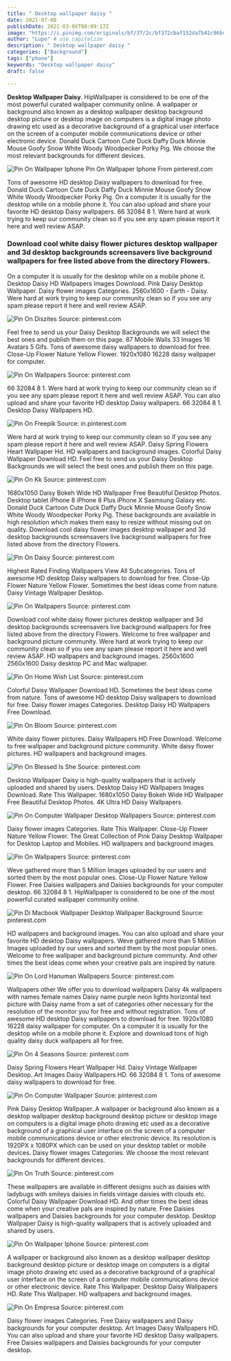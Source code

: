 ```yaml
---
title: " Desktop wallpaper daisy "
date: 2021-07-08
publishDate: 2021-03-06T08:09:17Z
image: "https://i.pinimg.com/originals/bf/37/2c/bf372cbaf152da7b41c96bc8db238524.jpg"
author: "Lupo" # use capitalize
description: " Desktop wallpaper daisy "
categories: ["Background"]
tags: ["phone"]
keywords: "Desktop wallpaper daisy"
draft: false

---
```



**Desktop Wallpaper Daisy**. HipWallpaper is considered to be one of the most powerful curated wallpaper community online. A wallpaper or background also known as a desktop wallpaper desktop background desktop picture or desktop image on computers is a digital image photo drawing etc used as a decorative background of a graphical user interface on the screen of a computer mobile communications device or other electronic device. Donald Duck Cartoon Cute Duck Daffy Duck Minnie Mouse Goofy Snow White Woody Woodpecker Porky Pig. We choose the most relevant backgrounds for different devices.

![Pin On Wallpaper Iphone](https://i.pinimg.com/564x/4b/d3/11/4bd3118b37ab7196e572eaba2d02b92c.jpg "Pin On Wallpaper Iphone")
Pin On Wallpaper Iphone From pinterest.com


Tons of awesome HD desktop Daisy wallpapers to download for free. Donald Duck Cartoon Cute Duck Daffy Duck Minnie Mouse Goofy Snow White Woody Woodpecker Porky Pig. On a computer it is usually for the desktop while on a mobile phone it. You can also upload and share your favorite HD desktop Daisy wallpapers. 66 32084 8 1. Were hard at work trying to keep our community clean so if you see any spam please report it here and well review ASAP.

### Download cool white daisy flower pictures desktop wallpaper and 3d desktop backgrounds screensavers live background wallpapers for free listed above from the directory Flowers.

On a computer it is usually for the desktop while on a mobile phone it. Desktop Daisy HD Wallpapers Images Download. Pink Daisy Desktop Wallpaper. Daisy flower images Categories. 2560x1600 - Earth - Daisy. Were hard at work trying to keep our community clean so if you see any spam please report it here and well review ASAP.


![Pin On Diszites](https://i.pinimg.com/originals/81/fd/7f/81fd7fa169083f4f7cfa77225692e322.jpg "Pin On Diszites")
Source: pinterest.com

Feel free to send us your Daisy Desktop Backgrounds we will select the best ones and publish them on this page. 87 Mobile Walls 33 Images 16 Avatars 5 Gifs. Tons of awesome daisy wallpapers to download for free. Close-Up Flower Nature Yellow Flower. 1920x1080 16228 daisy wallpaper for computer.

![Pin On Wallpapers](https://i.pinimg.com/originals/5c/2b/8a/5c2b8aba9c42da04e98e6e65d5870c3d.jpg "Pin On Wallpapers")
Source: pinterest.com

66 32084 8 1. Were hard at work trying to keep our community clean so if you see any spam please report it here and well review ASAP. You can also upload and share your favorite HD desktop Daisy wallpapers. 66 32084 8 1. Desktop Daisy Wallpapers HD.

![Pin On Freepik](https://i.pinimg.com/736x/9f/45/97/9f4597068e270193f46e8a6ca6e6b00d.jpg "Pin On Freepik")
Source: in.pinterest.com

Were hard at work trying to keep our community clean so if you see any spam please report it here and well review ASAP. Daisy Spring Flowers Heart Wallpaper Hd. HD wallpapers and background images. Colorful Daisy Wallpaper Download HD. Feel free to send us your Daisy Desktop Backgrounds we will select the best ones and publish them on this page.

![Pin On Kk](https://i.pinimg.com/originals/d2/e4/ed/d2e4ed3306b60642a22aceb4f49c6e9d.jpg "Pin On Kk")
Source: pinterest.com

1680x1050 Daisy Bokeh Wide HD Wallpaper Free Beautiful Desktop Photos. Desktop tablet iPhone 8 iPhone 8 Plus iPhone X Sasmsung Galaxy etc. Donald Duck Cartoon Cute Duck Daffy Duck Minnie Mouse Goofy Snow White Woody Woodpecker Porky Pig. These backgrounds are available in high resolution which makes them easy to resize without missing out on quality. Download cool daisy flower images desktop wallpaper and 3d desktop backgrounds screensavers live background wallpapers for free listed above from the directory Flowers.

![Pin On Daisy](https://i.pinimg.com/originals/1a/8e/7f/1a8e7f2370a9e962e86aad4c1a3b4d48.jpg "Pin On Daisy")
Source: pinterest.com

Highest Rated Finding Wallpapers View All Subcategories. Tons of awesome HD desktop Daisy wallpapers to download for free. Close-Up Flower Nature Yellow Flower. Sometimes the best ideas come from nature. Daisy Vintage Wallpaper Desktop.

![Pin On Wallpapers](https://i.pinimg.com/originals/f4/16/4a/f4164a79b21043f21bf408c48de71c86.jpg "Pin On Wallpapers")
Source: pinterest.com

Download cool white daisy flower pictures desktop wallpaper and 3d desktop backgrounds screensavers live background wallpapers for free listed above from the directory Flowers. Welcome to free wallpaper and background picture community. Were hard at work trying to keep our community clean so if you see any spam please report it here and well review ASAP. HD wallpapers and background images. 2560x1600 2560x1600 Daisy desktop PC and Mac wallpaper.

![Pin On Home Wish List](https://i.pinimg.com/originals/8d/a6/56/8da656c56c7278647df7259a6a4fc666.jpg "Pin On Home Wish List")
Source: pinterest.com

Colorful Daisy Wallpaper Download HD. Sometimes the best ideas come from nature. Tons of awesome HD desktop Daisy wallpapers to download for free. Daisy flower images Categories. Desktop Daisy HD Wallpapers Free Download.

![Pin On Bloom](https://i.pinimg.com/originals/20/6f/1c/206f1c3b04e706be4c5811248be7a6fb.png "Pin On Bloom")
Source: pinterest.com

White daisy flower pictures. Daisy Wallpapers HD Free Download. Welcome to free wallpaper and background picture community. White daisy flower pictures. HD wallpapers and background images.

![Pin On Blessed Is She](https://i.pinimg.com/originals/dd/19/dc/dd19dc4d3f74e78b2e3b9d92ff06b5b1.png "Pin On Blessed Is She")
Source: pinterest.com

Desktop Wallpaper Daisy is high-quality wallpapers that is actively uploaded and shared by users. Desktop Daisy HD Wallpapers Images Download. Rate This Wallpaper. 1680x1050 Daisy Bokeh Wide HD Wallpaper Free Beautiful Desktop Photos. 4K Ultra HD Daisy Wallpapers.

![Pin On Computer Wallpaper Desktop Wallpapers](https://i.pinimg.com/originals/b6/76/89/b676897be41efcbf1463cecc7e511b83.jpg "Pin On Computer Wallpaper Desktop Wallpapers")
Source: pinterest.com

Daisy flower images Categories. Rate This Wallpaper. Close-Up Flower Nature Yellow Flower. The Great Collection of Pink Daisy Desktop Wallpaper for Desktop Laptop and Mobiles. HD wallpapers and background images.

![Pin On Wallpapers](https://i.pinimg.com/736x/1f/bc/25/1fbc25945cb1f3fe52f1ea2ec31fbc9d.jpg "Pin On Wallpapers")
Source: pinterest.com

Weve gathered more than 5 Million Images uploaded by our users and sorted them by the most popular ones. Close-Up Flower Nature Yellow Flower. Free Daisies wallpapers and Daisies backgrounds for your computer desktop. 66 32084 8 1. HipWallpaper is considered to be one of the most powerful curated wallpaper community online.

![Pin Di Macbook Wallpaper Desktop Wallpaper Background](https://i.pinimg.com/originals/ab/9b/86/ab9b8681e3db84e678009a7e30834901.png "Pin Di Macbook Wallpaper Desktop Wallpaper Background")
Source: pinterest.com

HD wallpapers and background images. You can also upload and share your favorite HD desktop Daisy wallpapers. Weve gathered more than 5 Million Images uploaded by our users and sorted them by the most popular ones. Welcome to free wallpaper and background picture community. And other times the best ideas come when your creative pals are inspired by nature.

![Pin On Lord Hanuman Wallpapers](https://i.pinimg.com/originals/ac/5c/b5/ac5cb566521999ff433a43fed317b415.jpg "Pin On Lord Hanuman Wallpapers")
Source: pinterest.com

Wallpapers other We offer you to download wallpapers Daisy 4k wallpapers with names female names Daisy name purple neon lights horizontal text picture with Daisy name from a set of categories other necessary for the resolution of the monitor you for free and without registration. Tons of awesome HD desktop Daisy wallpapers to download for free. 1920x1080 16228 daisy wallpaper for computer. On a computer it is usually for the desktop while on a mobile phone it. Explore and download tons of high quality daisy duck wallpapers all for free.

![Pin On 4 Seasons](https://i.pinimg.com/originals/fe/64/57/fe645758e5845c0665a10842806c9af4.jpg "Pin On 4 Seasons")
Source: pinterest.com

Daisy Spring Flowers Heart Wallpaper Hd. Daisy Vintage Wallpaper Desktop. Art Images Daisy Wallpapers HD. 66 32084 8 1. Tons of awesome daisy wallpapers to download for free.

![Pin On Computer Wallpaper](https://i.pinimg.com/originals/63/0d/3f/630d3fdfa0740fc6abfe98245bd3e1d2.jpg "Pin On Computer Wallpaper")
Source: pinterest.com

Pink Daisy Desktop Wallpaper. A wallpaper or background also known as a desktop wallpaper desktop background desktop picture or desktop image on computers is a digital image photo drawing etc used as a decorative background of a graphical user interface on the screen of a computer mobile communications device or other electronic device. Its resolution is 1920PX x 1080PX which can be used on your desktop tablet or mobile devices. Daisy flower images Categories. We choose the most relevant backgrounds for different devices.

![Pin On Truth](https://i.pinimg.com/originals/dd/41/bb/dd41bbffab6abf83d2bd8358a3c78d59.jpg "Pin On Truth")
Source: pinterest.com

These wallpapers are available in different designs such as daisies with ladybugs with smileys daisies in fields vintage daisies with clouds etc. Colorful Daisy Wallpaper Download HD. And other times the best ideas come when your creative pals are inspired by nature. Free Daisies wallpapers and Daisies backgrounds for your computer desktop. Desktop Wallpaper Daisy is high-quality wallpapers that is actively uploaded and shared by users.

![Pin On Wallpaper Iphone](https://i.pinimg.com/564x/4b/d3/11/4bd3118b37ab7196e572eaba2d02b92c.jpg "Pin On Wallpaper Iphone")
Source: pinterest.com

A wallpaper or background also known as a desktop wallpaper desktop background desktop picture or desktop image on computers is a digital image photo drawing etc used as a decorative background of a graphical user interface on the screen of a computer mobile communications device or other electronic device. Rate This Wallpaper. Desktop Daisy Wallpapers HD. Rate This Wallpaper. HD wallpapers and background images.

![Pin On Empresa](https://i.pinimg.com/originals/bf/37/2c/bf372cbaf152da7b41c96bc8db238524.jpg "Pin On Empresa")
Source: pinterest.com

Daisy flower images Categories. Free Daisy wallpapers and Daisy backgrounds for your computer desktop. Art Images Daisy Wallpapers HD. You can also upload and share your favorite HD desktop Daisy wallpapers. Free Daisies wallpapers and Daisies backgrounds for your computer desktop.

